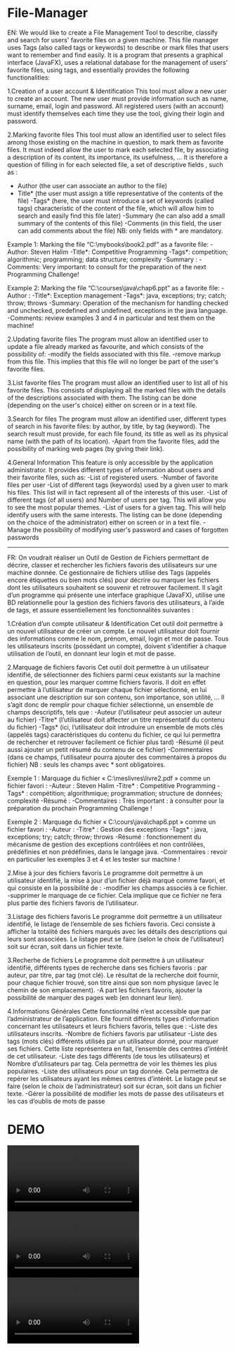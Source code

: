 # File-Manager
EN: We would like to create a File Management Tool to describe, classify and search for users' favorite files on a given machine. This file manager uses Tags (also called tags or keywords) to describe or mark files that users want to remember and find easily. It is a program that presents a graphical interface (JavaFX), uses a relational database for the management of users' favorite files, using tags, and essentially provides the following functionalities:

1.Creation of a user account & Identification
This tool must allow a new user to create an account. The new user must provide information such as name, surname, email, login and password. All registered users (with an account) must identify themselves each time they use the tool, giving their login and password.

2.Marking favorite files
This tool must allow an identified user to select files among those existing on the machine in question, to mark them as favorite files. It must indeed allow the user to mark each selected file, by associating a description of its content, its importance, its usefulness, ... It is therefore a question of filling in for each selected file, a set of descriptive fields , such as :
- Author (the user can associate an author to the file)
- Title* (the user must assign a title representative of the contents of the file)
-Tags* (here, the user must introduce a set of keywords (called tags) characteristic of the content of the file, which will allow him to search and easily find this file later)
-Summary (he can also add a small summary of the contents of this file)
-Comments (in this field, the user can add comments about the file)
NB: only fields with * are mandatory.

Example 1: Marking the file “C:\mybooks\book2.pdf” as a favorite file:
-Author: Steven Halim
-Title*: Competitive Programming
-Tags*: competition; algorithmic; programming; data structure; complexity
-Summary :
-Comments: Very important: to consult for the preparation of the next Programming Challenge!

Example 2: Marking the file “C:\courses\java\chap6.ppt” as a favorite file:
-Author :
-Title*: Exception management
-Tags*: java, exceptions; try; catch; throw; throws
-Summary: Operation of the mechanism for handling checked and unchecked, predefined and undefined, exceptions in the java language.
-Comments: review examples 3 and 4 in particular and test them on the machine!

2.Updating favorite files
The program must allow an identified user to update a file already marked as
favourite, and which consists of the possibility of:
-modify the fields associated with this file.
-remove markup from this file. This implies that this file will no longer be part of the
user's favorite files.

3.List favorite files
The program must allow an identified user to list all of his favorite files. This consists of displaying all the marked files with the details of the descriptions associated with them. The listing can be done (depending on the user's choice) either on screen or in a text file.

3.Search for files
The program must allow an identified user, different types of search in his favorite files: by author, by title, by tag (keyword). The search result must provide, for each file found, its title as well as its physical name (with the path of its location).
-Apart from the favorite files, add the possibility of marking web pages (by giving their link).

4.General Information
This feature is only accessible by the application administrator. It provides different types of information about users and their favorite files, such as:
-List of registered users.
-Number of favorite files per user
-List of different tags (keywords) used by a given user to mark his files. This list will in fact represent all of the interests of this user.
-List of different tags (of all users) and Number of users per tag. This will allow you to see the most popular themes.
-List of users for a given tag. This will help identify users with the same interests.
The listing can be done (depending on the choice of the administrator) either on screen or in a text file.
-Manage the possibility of modifying user's password and cases of forgotten passwords

--------------------------------------------------------------------------------------------------------------------------------------------------

FR: On voudrait réaliser un Outil de Gestion de Fichiers permettant de décrire, classer et rechercher les fichiers favoris des utilisateurs sur une machine donnée. Ce gestionnaire de fichiers utilise des Tags (appelés encore étiquettes ou bien mots clés) pour décrire ou marquer les fichiers dont les utilisateurs souhaitent se souvenir et retrouver facilement. Il s’agit d’un programme qui présente une interface graphique (JavaFX), utilise une BD relationnelle pour la gestion des fichiers favoris des utilisateurs, à l’aide de tags, et assure essentiellement les fonctionnalités suivantes :

1.Création d’un compte utilisateur & Identification
Cet outil doit permettre à un nouvel utilisateur de créer un compte. Le nouvel utilisateur doit fournir des informations comme le nom, prénom, email, login et mot de passe. Tous les utilisateurs inscrits (possédant un compte), doivent s’identifier à chaque utilisation de l’outil, en donnant leur login et mot de passe.

2.Marquage de fichiers favoris
Cet outil doit permettre à un utilisateur identifié, de sélectionner des fichiers parmi ceux existants sur la machine en question, pour les marquer comme fichiers favoris. Il doit en effet permettre à l’utilisateur de marquer chaque fichier sélectionné, en lui associant une description sur son contenu, son importance, son utilité, ... Il s’agit donc de remplir pour chaque fichier sélectionné, un ensemble de champs descriptifs, tels que :
-Auteur (l’utilisateur peut associer un auteur au fichier)
-Titre* (l’utilisateur doit affecter un titre représentatif du contenu du fichier)
-Tags* (ici, l’utilisateur doit introduire un ensemble de mots clés (appelés tags) caractéristiques du contenu du fichier, ce qui lui permettra de rechercher et retrouver facilement ce fichier plus tard)
-Résumé (il peut aussi ajouter un petit résumé du contenu de ce fichier)
-Commentaires (dans ce champs, l’utilisateur pourra ajouter des commentaires à propos du fichier)
NB : seuls les champs avec * sont obligatoires.

Exemple 1 : Marquage du fichier « C:\meslivres\livre2.pdf » comme un fichier favori :
-Auteur : Steven Halim
-Titre* : Competitive Programming
-Tags* : compétition; algorithmique; programmation; structure de données; complexité
-Résumé :
-Commentaires : Très important : à consulter pour la préparation du prochain Programming Challenge !

Exemple 2 : Marquage du fichier « C:\cours\java\chap6.ppt » comme un fichier favori :
-Auteur :
-Titre* : Gestion des exceptions
-Tags* : java, exceptions; try; catch; throw; throws
-Résumé : fonctionnement du mécanisme de gestion des exceptions contrôlées et non contrôlées, prédéfinies et non prédéfinies, dans le langage java.
-Commentaires : revoir en particulier les exemples 3 et 4 et les tester sur machine !

2.Mise à jour des fichiers favoris
Le programme doit permettre à un utilisateur identifié, la mise à jour d’un fichier déjà marqué comme
favori, et qui consiste en la possibilité de :
-modifier les champs associés à ce fichier.
-supprimer le marquage de ce fichier. Cela implique que ce fichier ne fera plus partie des
fichiers favoris de l’utilisateur.

3.Listage des fichiers favoris
Le programme doit permettre à un utilisateur identifié, le listage de l’ensemble de ses fichiers favoris. Ceci consiste à afficher la totalité des fichiers marqués avec les détails des descriptions qui leurs sont associées. Le listage peut se faire (selon le choix de l’utilisateur) soit sur écran, soit dans un fichier texte.

3.Recherhe de fichiers
Le programme doit permettre à un utilisateur identifié, différents types de recherche dans ses fichiers favoris : par auteur, par titre, par tag (mot clé). Le résultat de la recherche doit fournir, pour chaque fichier trouvé, son titre ainsi que son nom physique (avec le chemin de son emplacement).
-A part les fichiers favoris, ajouter la possibilité de marquer des pages web (en donnant leur lien).

4.Informations Générales
Cette fonctionnalité n’est accessible que par l’administrateur de l’application. Elle fournit différents types d’information concernant les utilisateurs et leurs fichiers favoris, telles que :
-Liste des utilisateurs inscrits.
-Nombre de fichiers favoris par utilisateur
-Liste des tags (mots clés) différents utilisés par un utilisateur donné, pour marquer ses fichiers. Cette liste représentera en fait, l’ensemble des centres d’intérêt de cet utilisateur.
-Liste des tags différents (de tous les utilisateurs) et Nombre d’utilisateurs par tag. Cela permettra de voir les thèmes les plus populaires.
-Liste des utilisateurs pour un tag donnée. Cela permettra de repérer les utilisateurs ayant les mêmes centres d’intérêt.
Le listage peut se faire (selon le choix de l’administrateur) soit sur écran, soit dans un fichier texte.
-Gérer la possibilité de modifier les mots de passe des utilisateurs et les cas d’oublis de mots de passe


# DEMO
<div><video src="https://user-images.githubusercontent.com/100727442/214821098-223c6946-4e13-41ee-8bfb-889e2837d01c.mp4" /></div>
<div><video src="https://user-images.githubusercontent.com/100727442/214821243-ecb179d6-f622-44c2-a1bd-e0bed46dc323.mp4" /></div>
<video src="https://user-images.githubusercontent.com/100727442/214821565-a3510dbe-07dd-40bc-990e-96d7fcee3e64.mp4" />
<video src="" />
<video src="" />
<video src="https://user-images.githubusercontent.com/100727442/214820883-773c564d-8686-4769-9812-210b95dfd4e9.mp4" />









